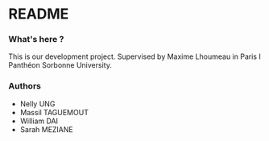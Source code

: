 # README #

### What's here ? ###

This is our development project. Supervised by Maxime Lhoumeau in Paris I Panthéon Sorbonne University.

### Authors ###
* Nelly UNG
* Massil TAGUEMOUT
* William DAI
* Sarah MEZIANE